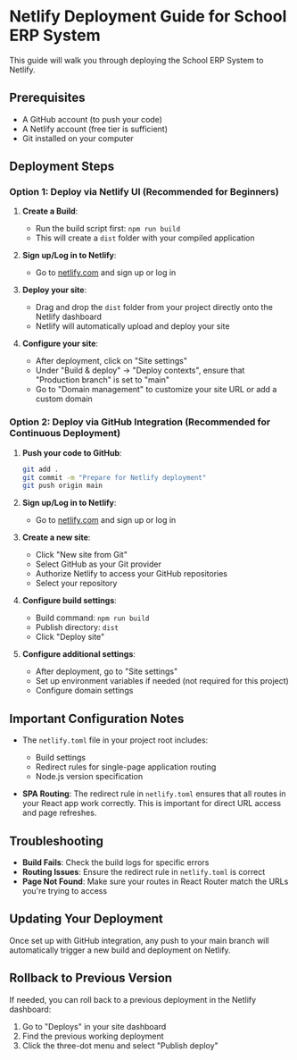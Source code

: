 # Netlify Deployment Guide for School ERP System

This guide will walk you through deploying the School ERP System to Netlify.

## Prerequisites

- A GitHub account (to push your code)
- A Netlify account (free tier is sufficient)
- Git installed on your computer

## Deployment Steps

### Option 1: Deploy via Netlify UI (Recommended for Beginners)

1. **Create a Build**:
   - Run the build script first: `npm run build`
   - This will create a `dist` folder with your compiled application

2. **Sign up/Log in to Netlify**:
   - Go to [netlify.com](https://netlify.com) and sign up or log in

3. **Deploy your site**:
   - Drag and drop the `dist` folder from your project directly onto the Netlify dashboard
   - Netlify will automatically upload and deploy your site

4. **Configure your site**:
   - After deployment, click on "Site settings"
   - Under "Build & deploy" → "Deploy contexts", ensure that "Production branch" is set to "main"
   - Go to "Domain management" to customize your site URL or add a custom domain

### Option 2: Deploy via GitHub Integration (Recommended for Continuous Deployment)

1. **Push your code to GitHub**:
   ```bash
   git add .
   git commit -m "Prepare for Netlify deployment"
   git push origin main
   ```

2. **Sign up/Log in to Netlify**:
   - Go to [netlify.com](https://netlify.com) and sign up or log in

3. **Create a new site**:
   - Click "New site from Git"
   - Select GitHub as your Git provider
   - Authorize Netlify to access your GitHub repositories
   - Select your repository

4. **Configure build settings**:
   - Build command: `npm run build`
   - Publish directory: `dist`
   - Click "Deploy site"

5. **Configure additional settings**:
   - After deployment, go to "Site settings"
   - Set up environment variables if needed (not required for this project)
   - Configure domain settings

## Important Configuration Notes

- The `netlify.toml` file in your project root includes:
  - Build settings
  - Redirect rules for single-page application routing
  - Node.js version specification

- **SPA Routing**: The redirect rule in `netlify.toml` ensures that all routes in your React app work correctly. This is important for direct URL access and page refreshes.

## Troubleshooting

- **Build Fails**: Check the build logs for specific errors
- **Routing Issues**: Ensure the redirect rule in `netlify.toml` is correct
- **Page Not Found**: Make sure your routes in React Router match the URLs you're trying to access

## Updating Your Deployment

Once set up with GitHub integration, any push to your main branch will automatically trigger a new build and deployment on Netlify.

## Rollback to Previous Version

If needed, you can roll back to a previous deployment in the Netlify dashboard:
1. Go to "Deploys" in your site dashboard
2. Find the previous working deployment
3. Click the three-dot menu and select "Publish deploy"
